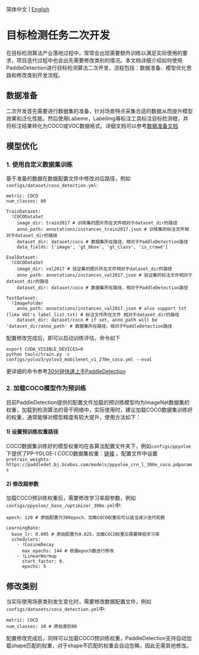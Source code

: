 简体中文 | [English](./detection_en.md)

# 目标检测任务二次开发

在目标检测算法产业落地过程中，常常会出现需要额外训练以满足实际使用的要求，项目迭代过程中也会出先需要修改类别的情况。本文档详细介绍如何使用PaddleDetection进行目标检测算法二次开发，流程包括：数据准备、模型优化思路和修改类别开发流程。

## 数据准备

二次开发首先需要进行数据集的准备，针对场景特点采集合适的数据从而提升模型效果和泛化性能。然后使用Labeme，LabelImg等标注工具标注目标检测框，并将标注结果转化为COCO或VOC数据格式。详细文档可以参考[数据准备文档](../../tutorials/data/README.md)

## 模型优化

### 1. 使用自定义数据集训练

基于准备的数据在数据配置文件中修改对应路径，例如`configs/dataset/coco_detection.yml`:

```
metric: COCO
num_classes: 80

TrainDataset:
  !COCODataSet
    image_dir: train2017 # 训练集的图片所在文件相对于dataset_dir的路径
    anno_path: annotations/instances_train2017.json # 训练集的标注文件相对于dataset_dir的路径
    dataset_dir: dataset/coco # 数据集所在路径，相对于PaddleDetection路径
    data_fields: ['image', 'gt_bbox', 'gt_class', 'is_crowd']

EvalDataset:
  !COCODataSet
    image_dir: val2017 # 验证集的图片所在文件相对于dataset_dir的路径
    anno_path: annotations/instances_val2017.json # 验证集的标注文件相对于dataset_dir的路径
    dataset_dir: dataset/coco # 数据集所在路径，相对于PaddleDetection路径

TestDataset:
  !ImageFolder
    anno_path: annotations/instances_val2017.json # also support txt (like VOC's label_list.txt) # 标注文件所在文件 相对于dataset_dir的路径
    dataset_dir: dataset/coco # if set, anno_path will be 'dataset_dir/anno_path' # 数据集所在路径，相对于PaddleDetection路径
```

配置修改完成后，即可以启动训练评估，命令如下

```
export CUDA_VISIBLE_DEVICES=0
python tools/train.py -c configs/yolov3/yolov3_mobilenet_v1_270e_coco.yml --eval
```

更详细的命令参考[30分钟快速上手PaddleDetection](../../tutorials/GETTING_STARTED_cn.md)


### 2. 加载COCO模型作为预训练

目前PaddleDetection提供的配置文件加载的预训练模型均为ImageNet数据集的权重，加载到检测算法的骨干网络中，实际使用时，建议加载COCO数据集训练好的权重，通常能够对模型精度有较大提升，使用方法如下：

#### 1) 设置预训练权重路径

COCO数据集训练好的模型权重均在各算法配置文件夹下，例如`configs/ppyoloe`下提供了PP-YOLOE-l COCO数据集权重：[链接](https://paddledet.bj.bcebos.com/models/ppyoloe_crn_l_300e_coco.pdparams) 。配置文件中设置`pretrain_weights: https://paddledet.bj.bcebos.com/models/ppyoloe_crn_l_300e_coco.pdparams`

#### 2) 修改超参数

加载COCO预训练权重后，需要修改学习率超参数，例如`configs/ppyoloe/_base_/optimizer_300e.yml`中:

```
epoch: 120 # 原始配置为300epoch，加载COCO权重后可以适当减少迭代轮数

LearningRate:
  base_lr: 0.005 # 原始配置为0.025，加载COCO权重后需要降低学习率
  schedulers:
    - !CosineDecay
      max_epochs: 144 # 依据epoch数进行修改
    - !LinearWarmup
      start_factor: 0.
      epochs: 5
```

## 修改类别

当实际使用场景类别发生变化时，需要修改数据配置文件，例如`configs/datasets/coco_detection.yml`中:

```
metric: COCO
num_classes: 10 # 原始类别80
```

配置修改完成后，同样可以加载COCO预训练权重，PaddleDetection支持自动加载shape匹配的权重，对于shape不匹配的权重会自动忽略，因此无需其他修改。
